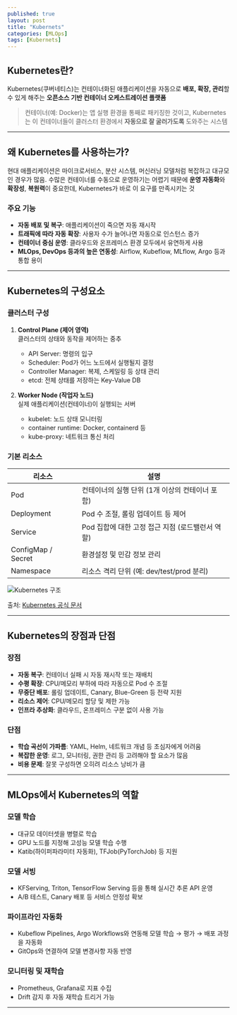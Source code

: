 ```yaml
---
published: true
layout: post
title: "Kubernets"
categories: [MLOps]
tags: [Kubernets]
---
```


## Kubernetes란?

Kubernetes(쿠버네티스)는 컨테이너화된 애플리케이션을 자동으로 **배포, 확장, 관리**할 수 있게 해주는 **오픈소스 기반 컨테이너 오케스트레이션 플랫폼**

> 컨테이너(예: Docker)는 앱 실행 환경을 통째로 패키징한 것이고, Kubernetes는 이 컨테이너들이 클러스터 환경에서 **자동으로 잘 굴러가도록** 도와주는 시스템

---

## 왜 Kubernetes를 사용하는가?

현대 애플리케이션은 마이크로서비스, 분산 시스템, 머신러닝 모델처럼 복잡하고 대규모인 경우가 많음. 수많은 컨테이너를 수동으로 운영하기는 어렵기 때문에 **운영 자동화**와 **확장성**, **복원력**이 중요한데, Kubernetes가 바로 이 요구를 만족시키는 것

### 주요 기능

- **자동 배포 및 복구**: 애플리케이션이 죽으면 자동 재시작
- **트래픽에 따라 자동 확장**: 사용자 수가 늘어나면 자동으로 인스턴스 증가
- **컨테이너 중심 운영**: 클라우드와 온프레미스 환경 모두에서 유연하게 사용
- **MLOps, DevOps 등과의 높은 연동성**: Airflow, Kubeflow, MLflow, Argo 등과 통합 용이

---

## Kubernetes의 구성요소

### 클러스터 구성

1. **Control Plane (제어 영역)**  
   클러스터의 상태와 동작을 제어하는 중추
   - API Server: 명령의 입구
   - Scheduler: Pod가 어느 노드에서 실행될지 결정
   - Controller Manager: 복제, 스케일링 등 상태 관리
   - etcd: 전체 상태를 저장하는 Key-Value DB

2. **Worker Node (작업자 노드)**  
   실제 애플리케이션(컨테이너)이 실행되는 서버
   - kubelet: 노드 상태 모니터링
   - container runtime: Docker, containerd 등
   - kube-proxy: 네트워크 통신 처리

### 기본 리소스

| 리소스    | 설명 |
|-----------|------|
| Pod       | 컨테이너의 실행 단위 (1개 이상의 컨테이너 포함) |
| Deployment| Pod 수 조절, 롤링 업데이트 등 제어 |
| Service   | Pod 집합에 대한 고정 접근 지점 (로드밸런서 역할) |
| ConfigMap / Secret | 환경설정 및 민감 정보 관리 |
| Namespace | 리소스 격리 단위 (예: dev/test/prod 분리) |

![Kubernetes 구조](https://kubernetes.io/images/docs/kubernetes-cluster-architecture.svg)

출처: [Kubernetes 공식 문서](https://kubernetes.io)

---

## Kubernetes의 장점과 단점

### 장점

- **자동 복구**: 컨테이너 실패 시 자동 재시작 또는 재배치
- **수평 확장**: CPU/메모리 부하에 따라 자동으로 Pod 수 조절
- **무중단 배포**: 롤링 업데이트, Canary, Blue-Green 등 전략 지원
- **리소스 제어**: CPU/메모리 할당 및 제한 가능
- **인프라 추상화**: 클라우드, 온프레미스 구분 없이 사용 가능

### 단점

- **학습 곡선이 가파름**: YAML, Helm, 네트워크 개념 등 초심자에게 어려움
- **복잡한 운영**: 로그, 모니터링, 권한 관리 등 고려해야 할 요소가 많음
- **비용 문제**: 잘못 구성하면 오히려 리소스 낭비가 큼

---

## MLOps에서 Kubernetes의 역할

### 모델 학습

- 대규모 데이터셋을 병렬로 학습
- GPU 노드를 지정해 고성능 모델 학습 수행
- Katib(하이퍼파라미터 자동화), TFJob(PyTorchJob) 등 지원

### 모델 서빙

- KFServing, Triton, TensorFlow Serving 등을 통해 실시간 추론 API 운영
- A/B 테스트, Canary 배포 등 서비스 안정성 확보

### 파이프라인 자동화

- Kubeflow Pipelines, Argo Workflows와 연동해 모델 학습 → 평가 → 배포 과정을 자동화
- GitOps와 연결하여 모델 변경사항 자동 반영

### 모니터링 및 재학습

- Prometheus, Grafana로 지표 수집
- Drift 감지 후 자동 재학습 트리거 가능

---

